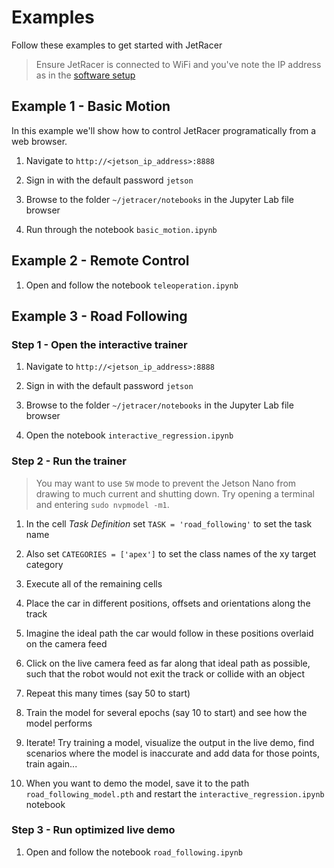# Examples

Follow these examples to get started with JetRacer

> Ensure JetRacer is connected to WiFi and you've note the IP address as in the [software setup](software_setup.md)

## Example 1 - Basic Motion

In this example we'll show how to control JetRacer programatically from a web browser.

1. Navigate to ``http://<jetson_ip_address>:8888``

2. Sign in with the default password ``jetson``
3. Browse to the folder ``~/jetracer/notebooks`` in the Jupyter Lab file browser
4. Run through the notebook ``basic_motion.ipynb``

## Example 2 - Remote Control

1. Open and follow the notebook ``teleoperation.ipynb``


## Example 3 - Road Following

### Step 1 - Open the interactive trainer

1. Navigate to ``http://<jetson_ip_address>:8888``

2. Sign in with the default password ``jetson``
3. Browse to the folder ``~/jetracer/notebooks`` in the Jupyter Lab file browser
4. Open the notebook ``interactive_regression.ipynb``

### Step 2 - Run the trainer


>  You may want to use ``5W`` mode to prevent the Jetson Nano from drawing to much current and shutting down. Try opening a terminal and entering ``sudo nvpmodel -m1``.

1. In the cell *Task Definition* set ``TASK = 'road_following'`` to set the task name

2. Also set ``CATEGORIES = ['apex']`` to set the class names of the xy target category
3. Execute all of the remaining cells
4. Place the car in different positions, offsets and orientations along the track
5. Imagine the ideal path the car would follow in these positions overlaid on the camera feed
6. Click on the live camera feed as far along that ideal path as possible, such that the robot would not exit the track or collide with an object
7. Repeat this many times (say 50 to start)
8. Train the model for several epochs (say 10 to start) and see how the model performs
9. Iterate!  Try training a model, visualize the output in the live demo, find scenarios where the model is inaccurate and add data for those points, train again...
10. When you want to demo the model, save it to the path ``road_following_model.pth`` and restart the ``interactive_regression.ipynb`` notebook

### Step 3 - Run optimized live demo

1. Open and follow the notebook ``road_following.ipynb``
